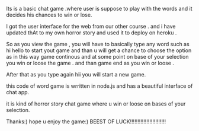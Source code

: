 Its  is a basic chat game .where user is suppose to play with the words and it decides his chances to win or lose.

I got the user interface for the web from our other course .
and i have updated thAt to my own horror story and used it to deploy on heroku .

So as you view the game , you will have to basically type any word such as hi hello to start yout game and than u will get a chance to choose the option as in this way game continous and at some point on base of your selection you win or loose the game .
and than game end as you win or loose .

After that as you type again hii you will start a new game.

this code of word game is wrritten in node.js and has a beautiful interface of chat app.

it is kind of horror story chat game where u win or loose on bases of your selection.

Thanks:) hope u enjoy the game:)
BEEST OF LUCK!!!!!!!!!!!!!!!!!!!!!!!!







